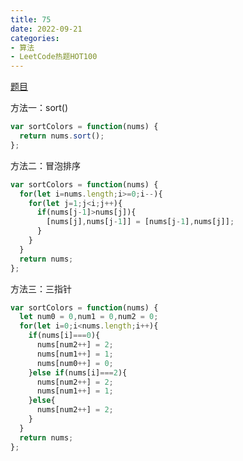 ```yaml
---
title: 75
date: 2022-09-21
categories: 
- 算法
- LeetCode热题HOT100
---
```


[题目](https://leetcode.cn/problems/sort-colors/)

方法一：sort()
```js
var sortColors = function(nums) {
  return nums.sort();
};
```

方法二：冒泡排序
```js
var sortColors = function(nums) {
  for(let i=nums.length;i>=0;i--){
    for(let j=1;j<i;j++){
      if(nums[j-1]>nums[j]){
        [nums[j],nums[j-1]] = [nums[j-1],nums[j]];
      }
    }
  }
  return nums;
};
```

方法三：三指针
```js
var sortColors = function(nums) {
  let num0 = 0,num1 = 0,num2 = 0;
  for(let i=0;i<nums.length;i++){
    if(nums[i]===0){
      nums[num2++] = 2;
      nums[num1++] = 1;
      nums[num0++] = 0;
    }else if(nums[i]===2){
      nums[num2++] = 2;
      nums[num1++] = 1;
    }else{
      nums[num2++] = 2;
    }
  }
  return nums;
};
```